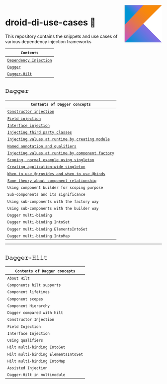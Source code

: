 <img src="https://github.com/devrath/devrath/blob/master/images/kotlin_logo.png" align="right" title="Kotlin Logo" width="120">

# droid-di-use-cases 💉
This repository contains the snippets and use cases of various dependency injection frameworks

<div align="center">
  
| **``Contents``** |
| ------------ |
| [`𝙳𝚎𝚙𝚎𝚗𝚍𝚎𝚗𝚌𝚢 𝙸𝚗𝚓𝚎𝚌𝚝𝚒𝚘𝚗`](https://github.com/devrath/DroidDi/wiki/Dependency-injection) |
| [``𝙳𝚊𝚐𝚐𝚎𝚛``](https://github.com/devrath/DroidDi/tree/main#%F0%9D%99%B3%F0%9D%9A%8A%F0%9D%9A%90%F0%9D%9A%90%F0%9D%9A%8E%F0%9D%9A%9B) |
| [``𝙳𝚊𝚐𝚐𝚎𝚛-𝙷𝚒𝚕𝚝``](https://github.com/devrath/DroidDi/blob/main/README.md#%F0%9D%99%B3%F0%9D%9A%8A%F0%9D%9A%90%F0%9D%9A%90%F0%9D%9A%8E%F0%9D%9A%9B-%F0%9D%99%B7%F0%9D%9A%92%F0%9D%9A%95%F0%9D%9A%9D) |

</div>

## `𝙳𝚊𝚐𝚐𝚎𝚛`

<div align="center">

| **`Contents of Dagger concepts`** | 
| --------------------------------- |
| [``Constructor injection``](https://github.com/devrath/DroidDi/wiki/Dagger-%E2%80%90-Constructor-injection) |
| [``Field injection``](https://github.com/devrath/DroidDi/wiki/Dagger-%E2%80%90-Field-injection#activities) |
| [``Interface injection``](https://github.com/devrath/DroidDi/wiki/Dagger-%E2%80%90-Interface-injection) |
| [``Injecting third party classes``](https://github.com/devrath/DroidDi/wiki/Dagger-%E2%80%90-Injecting-third-party-classes) |
| [``Injecting values at runtime by creating module``](https://github.com/devrath/DroidDi/wiki/Dagger-%E2%80%90-Injecting-values-at-runtime-by-creating-module) |
| [``Named annotation and qualifiers``](https://github.com/devrath/DroidDi/wiki/Dagger-%E2%80%90-Named-annotation-and-qualifiers) |
| [``Injecting values at runtime by component factory``](https://github.com/devrath/DroidDi/wiki/Dagger-%E2%80%90-Injecting-values-at-runtime-by-component-factory) |
| [``Scoping, normal example using singleton``](https://github.com/devrath/DroidDi/wiki/Dagger-%E2%80%90-Scoping,-normal-example-using-singleton) |
| [``Creating application-wide singleton``](https://github.com/devrath/DroidDi/wiki/Dagger-%E2%80%90-Creating-application%E2%80%90wide-singleton#application) |
| [``When to use @provides and when to use @binds``](https://github.com/devrath/DroidDi/wiki/Dagger-%E2%80%90-When-to-use-@provides-and-when-to-use-@binds#example-for-module) |
| [``Some theory about component relationship``](https://github.com/devrath/DroidDi/wiki/Dagger-%E2%80%90-Some-theory-about-component-relationship) |
| ``Using component builder for scoping purpose`` |
| ``Sub-components and its significance`` |
| ``Using sub-components with the factory way`` |
| ``Using sub-components with the builder way`` |
| ``Dagger multi-binding`` |
| ``Dagger multi-binding IntoSet`` |
| ``Dagger multi-binding ElementsIntoSet`` |
| ``Dagger multi-binding IntoMap`` |

</div>

-----

## `𝙳𝚊𝚐𝚐𝚎𝚛-𝙷𝚒𝚕𝚝`

<div align="center">

| **`Contents of Dagger concepts`** | 
| --------------------------------- |
| ``About Hilt`` |
| ``Components hilt supports`` |
| ``Component lifetimes`` |
| ``Component scopes`` |
| ``Component Hierarchy`` |
| ``Dagger compared with hilt`` |
| ``Constructor Injection`` |
| ``Field Injection`` |
| ``Interface Injection`` |
| ``Using qualifiers`` |
| ``Hilt multi-binding IntoSet`` |
| ``Hilt multi-binding ElementsIntoSet`` |
| ``Hilt multi-binding IntoMap`` |
| ``Assisted Injection`` |
| ``Dagger-Hilt in multimodule`` |

</div>

  
